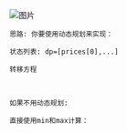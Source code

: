 ![图片](https://user-images.githubusercontent.com/38878365/184893962-aaf06e0b-565b-4cbe-8ead-c27f2b172f54.png)
    
    思路: 你要使用动态规划来实现：
    
    状态列表: dp=[prices[0],...]
    
    转移方程
    
    
    
    如果不用动态规划:
    
    直接使用min和max计算：
    
